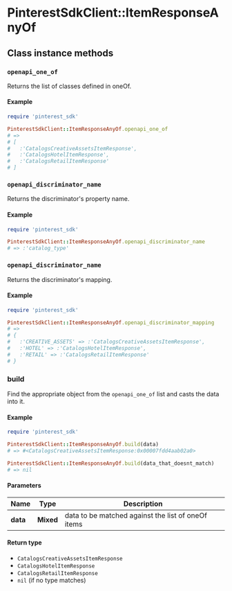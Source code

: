 # PinterestSdkClient::ItemResponseAnyOf

## Class instance methods

### `openapi_one_of`

Returns the list of classes defined in oneOf.

#### Example

```ruby
require 'pinterest_sdk'

PinterestSdkClient::ItemResponseAnyOf.openapi_one_of
# =>
# [
#   :'CatalogsCreativeAssetsItemResponse',
#   :'CatalogsHotelItemResponse',
#   :'CatalogsRetailItemResponse'
# ]
```

### `openapi_discriminator_name`

Returns the discriminator's property name.

#### Example

```ruby
require 'pinterest_sdk'

PinterestSdkClient::ItemResponseAnyOf.openapi_discriminator_name
# => :'catalog_type'
```

### `openapi_discriminator_name`

Returns the discriminator's mapping.

#### Example

```ruby
require 'pinterest_sdk'

PinterestSdkClient::ItemResponseAnyOf.openapi_discriminator_mapping
# =>
# {
#   :'CREATIVE_ASSETS' => :'CatalogsCreativeAssetsItemResponse',
#   :'HOTEL' => :'CatalogsHotelItemResponse',
#   :'RETAIL' => :'CatalogsRetailItemResponse'
# }
```

### build

Find the appropriate object from the `openapi_one_of` list and casts the data into it.

#### Example

```ruby
require 'pinterest_sdk'

PinterestSdkClient::ItemResponseAnyOf.build(data)
# => #<CatalogsCreativeAssetsItemResponse:0x00007fdd4aab02a0>

PinterestSdkClient::ItemResponseAnyOf.build(data_that_doesnt_match)
# => nil
```

#### Parameters

| Name | Type | Description |
| ---- | ---- | ----------- |
| **data** | **Mixed** | data to be matched against the list of oneOf items |

#### Return type

- `CatalogsCreativeAssetsItemResponse`
- `CatalogsHotelItemResponse`
- `CatalogsRetailItemResponse`
- `nil` (if no type matches)

